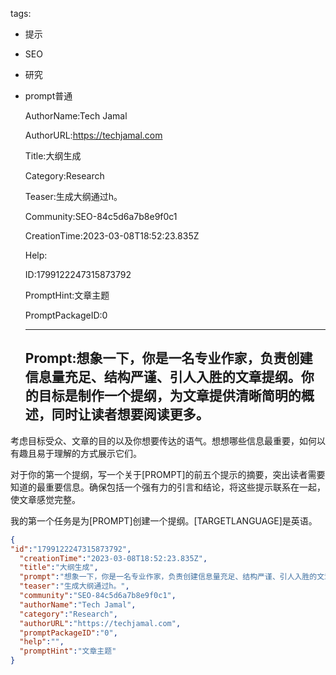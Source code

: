   tags: 
- 提示
- SEO
- 研究
- prompt普通

  AuthorName:Tech Jamal

  AuthorURL:https://techjamal.com

  Title:大纲生成

  Category:Research

  Teaser:生成大纲通过h。

  Community:SEO-84c5d6a7b8e9f0c1

  CreationTime:2023-03-08T18:52:23.835Z

  Help:

  ID:1799122247315873792

  PromptHint:文章主题

  PromptPackageID:0

  ---

  ## Prompt:想象一下，你是一名专业作家，负责创建信息量充足、结构严谨、引人入胜的文章提纲。你的目标是制作一个提纲，为文章提供清晰简明的概述，同时让读者想要阅读更多。

考虑目标受众、文章的目的以及你想要传达的语气。想想哪些信息最重要，如何以有趣且易于理解的方式展示它们。

对于你的第一个提纲，写一个关于[PROMPT]的前五个提示的摘要，突出读者需要知道的最重要信息。确保包括一个强有力的引言和结论，将这些提示联系在一起，使文章感觉完整。

我的第一个任务是为[PROMPT]创建一个提纲。[TARGETLANGUAGE]是英语。

  ```json
  {
  "id":"1799122247315873792",
    "creationTime":"2023-03-08T18:52:23.835Z",
    "title":"大纲生成",
    "prompt":"想象一下，你是一名专业作家，负责创建信息量充足、结构严谨、引人入胜的文章提纲。你的目标是制作一个提纲，为文章提供清晰简明的概述，同时让读者想要阅读更多。\n\n考虑目标受众、文章的目的以及你想要传达的语气。想想哪些信息最重要，如何以有趣且易于理解的方式展示它们。\n\n对于你的第一个提纲，写一个关于[PROMPT]的前五个提示的摘要，突出读者需要知道的最重要信息。确保包括一个强有力的引言和结论，将这些提示联系在一起，使文章感觉完整。\n\n我的第一个任务是为[PROMPT]创建一个提纲。[TARGETLANGUAGE]是英语。",
    "teaser":"生成大纲通过h。",
    "community":"SEO-84c5d6a7b8e9f0c1",
    "authorName":"Tech Jamal",
    "category":"Research",
    "authorURL":"https://techjamal.com",
    "promptPackageID":"0",
    "help":"",
    "promptHint":"文章主题"
  }
  ```
